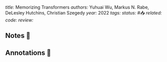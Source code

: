 *title:* Memorizing Transformers
*authors:* Yuhuai Wu, Markus N. Rabe, DeLesley Hutchins, Christian Szegedy
*year:* 2022
*tags:* 
*status:* #📥
*related:*
*code:*
*review:*

## Notes 📍

## Annotations 📖